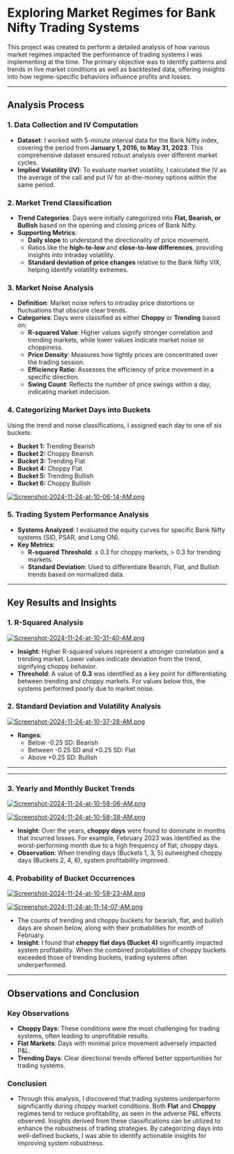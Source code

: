 # Exploring Market Regimes for Bank Nifty Trading Systems

This project was created to perform a detailed analysis of how various market regimes impacted the performance of trading systems I was implementing at the time. The primary objective was to identify patterns and trends in live market conditions as well as backtested data, offering insights into how regime-specific behaviors influence profits and losses.

---

## Analysis Process

### 1. Data Collection and IV Computation
- **Dataset**: I worked with 5-minute interval data for the Bank Nifty index, covering the period from **January 1, 2016, to May 31, 2023**. This comprehensive dataset ensured robust analysis over different market cycles.
- **Implied Volatility (IV)**: To evaluate market volatility, I calculated the IV as the average of the call and put IV for at-the-money options within the same period.

### 2. Market Trend Classification
- **Trend Categories**: Days were initially categorized into **Flat, Bearish, or Bullish** based on the opening and closing prices of Bank Nifty.
- **Supporting Metrics**:
  - **Daily slope** to understand the directionality of price movement.
  - Ratios like the **high-to-low** and **close-to-low differences**, providing insights into intraday volatility.
  - **Standard deviation of price changes** relative to the Bank Nifty VIX, helping identify volatility extremes.

### 3. Market Noise Analysis
- **Definition**: Market noise refers to intraday price distortions or fluctuations that obscure clear trends.
- **Categories**: Days were classified as either **Choppy** or **Trending** based on:
  - **R-squared Value**: Higher values signify stronger correlation and trending markets, while lower values indicate market noise or choppiness.
  - **Price Density**: Measures how tightly prices are concentrated over the trading session.
  - **Efficiency Ratio**: Assesses the efficiency of price movement in a specific direction.
  - **Swing Count**: Reflects the number of price swings within a day, indicating market indecision.

### 4. Categorizing Market Days into Buckets
Using the trend and noise classifications, I assigned each day to one of six buckets:
- **Bucket 1:** Trending Bearish
- **Bucket 2:** Choppy Bearish
- **Bucket 3:** Trending Flat
- **Bucket 4:** Choppy Flat
- **Bucket 5:** Trending Bullish
- **Bucket 6:** Choppy Bullish

[![Screenshot-2024-11-24-at-10-06-14-AM.png](https://i.postimg.cc/FHXnK47K/Screenshot-2024-11-24-at-10-06-14-AM.png)](https://postimg.cc/PPKM60bG)

### 5. Trading System Performance Analysis
- **Systems Analyzed**: I evaluated the equity curves for specific Bank Nifty systems (SID, PSAR, and Long ON).
- **Key Metrics**:
  - **R-squared Threshold**: ≤ 0.3 for choppy markets, > 0.3 for trending markets.
  - **Standard Deviation**: Used to differentiate Bearish, Flat, and Bullish trends based on normalized data.

---

## Key Results and Insights

### 1. R-Squared Analysis

[![Screenshot-2024-11-24-at-10-31-40-AM.png](https://i.postimg.cc/Qtm57vg1/Screenshot-2024-11-24-at-10-31-40-AM.png)](https://postimg.cc/627yJjmp)

- **Insight**: Higher R-squared values represent a stronger correlation and a trending market. Lower values indicate deviation from the trend, signifying choppy behavior.
- **Threshold**: A value of **0.3** was identified as a key point for differentiating between trending and choppy markets. For values below this, the systems performed poorly due to market noise.

### 2. Standard Deviation and Volatility Analysis
[![Screenshot-2024-11-24-at-10-37-28-AM.png](https://i.postimg.cc/sgBg9bz7/Screenshot-2024-11-24-at-10-37-28-AM.png)](https://postimg.cc/bZhPqCsw)


- **Ranges**:
  - Below -0.25 SD: Bearish
  - Between -0.25 SD and +0.25 SD: Flat
  - Above +0.25 SD: Bullish



---

---
### 3. Yearly and Monthly Bucket Trends
[![Screenshot-2024-11-24-at-10-58-06-AM.png](https://i.postimg.cc/wT3SMmDT/Screenshot-2024-11-24-at-10-58-06-AM.png)](https://postimg.cc/jL08kC8G)



[![Screenshot-2024-11-24-at-10-58-38-AM.png](https://i.postimg.cc/0NvWYMKS/Screenshot-2024-11-24-at-10-58-38-AM.png)](https://postimg.cc/SnZfqKrQ)
- **Insight**: Over the years, **choppy days** were found to dominate in months that incurred losses. For example, February 2023 was identified as the worst-performing month due to a high frequency of flat, choppy days.
- **Observation**: When trending days (Buckets 1, 3, 5) outweighed choppy days (Buckets 2, 4, 6), system profitability improved.

### 4. Probability of Bucket Occurrences
[![Screenshot-2024-11-24-at-10-58-23-AM.png](https://i.postimg.cc/hPJ5cqqX/Screenshot-2024-11-24-at-10-58-23-AM.png)](https://postimg.cc/nCJkGgrx)

[![Screenshot-2024-11-24-at-11-14-07-AM.png](https://i.postimg.cc/y6t6js1j/Screenshot-2024-11-24-at-11-14-07-AM.png)](https://postimg.cc/9zPjF3qw)

- The counts of trending and choppy buckets for bearish, flat, and bullish days are shown below, along with their probabilities for month of February.
- **Insight**: I found that **choppy flat days (Bucket 4)** significantly impacted system profitability. When the combined probabilities of choppy buckets exceeded those of trending buckets, trading systems often underperformed.



---

## Observations and Conclusion

### Key Observations
- **Choppy Days**: These conditions were the most challenging for trading systems, often leading to unprofitable results.
- **Flat Markets**: Days with minimal price movement adversely impacted P&L.
- **Trending Days**: Clear directional trends offered better opportunities for trading systems.

### Conclusion
- Through this analysis, I discovered that trading systems underperform significantly during choppy market conditions. Both **Flat** and **Choppy** regimes tend to reduce profitability, as seen in the adverse P&L effects observed. Insights derived from these classifications can be utilized to enhance the robustness of trading strategies. By categorizing days into well-defined buckets, I was able to identify actionable insights for improving system robustness.

